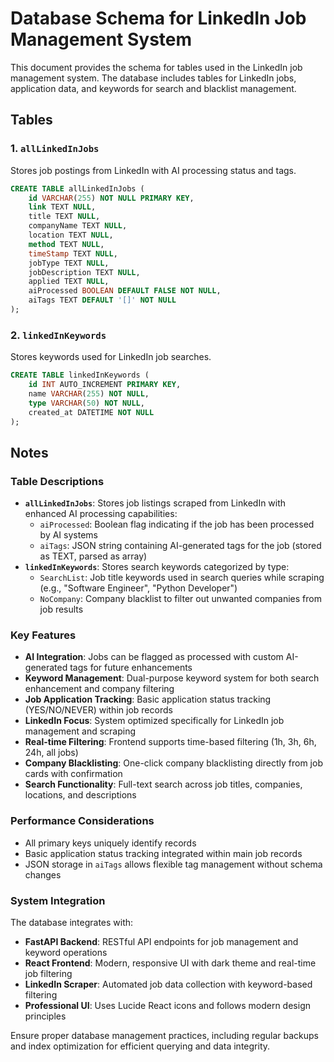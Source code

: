 # Database Schema for LinkedIn Job Management System

This document provides the schema for tables used in the LinkedIn job management system. The database includes tables for LinkedIn jobs, application data, and keywords for search and blacklist management.

## Tables

### 1. `allLinkedInJobs`
Stores job postings from LinkedIn with AI processing status and tags.

```sql
CREATE TABLE allLinkedInJobs (
    id VARCHAR(255) NOT NULL PRIMARY KEY,
    link TEXT NULL,
    title TEXT NULL,
    companyName TEXT NULL,
    location TEXT NULL,
    method TEXT NULL,
    timeStamp TEXT NULL,
    jobType TEXT NULL,
    jobDescription TEXT NULL,
    applied TEXT NULL,
    aiProcessed BOOLEAN DEFAULT FALSE NOT NULL,
    aiTags TEXT DEFAULT '[]' NOT NULL
);
```

### 2. `linkedInKeywords`
Stores keywords used for LinkedIn job searches.

```sql
CREATE TABLE linkedInKeywords (
    id INT AUTO_INCREMENT PRIMARY KEY,
    name VARCHAR(255) NOT NULL,
    type VARCHAR(50) NOT NULL,
    created_at DATETIME NOT NULL
);
```

## Notes

### Table Descriptions
- **`allLinkedInJobs`**: Stores job listings scraped from LinkedIn with enhanced AI processing capabilities:
  - `aiProcessed`: Boolean flag indicating if the job has been processed by AI systems
  - `aiTags`: JSON string containing AI-generated tags for the job (stored as TEXT, parsed as array)
- **`linkedInKeywords`**: Stores search keywords categorized by type:
  - `SearchList`: Job title keywords used in search queries while scraping (e.g., "Software Engineer", "Python Developer")  
  - `NoCompany`: Company blacklist to filter out unwanted companies from job results

### Key Features
- **AI Integration**: Jobs can be flagged as processed with custom AI-generated tags for future enhancements
- **Keyword Management**: Dual-purpose keyword system for both search enhancement and company filtering
- **Job Application Tracking**: Basic application status tracking (YES/NO/NEVER) within job records
- **LinkedIn Focus**: System optimized specifically for LinkedIn job management and scraping
- **Real-time Filtering**: Frontend supports time-based filtering (1h, 3h, 6h, 24h, all jobs)
- **Company Blacklisting**: One-click company blacklisting directly from job cards with confirmation
- **Search Functionality**: Full-text search across job titles, companies, locations, and descriptions

### Performance Considerations
- All primary keys uniquely identify records
- Basic application status tracking integrated within main job records
- JSON storage in `aiTags` allows flexible tag management without schema changes

### System Integration
The database integrates with:
- **FastAPI Backend**: RESTful API endpoints for job management and keyword operations
- **React Frontend**: Modern, responsive UI with dark theme and real-time job filtering
- **LinkedIn Scraper**: Automated job data collection with keyword-based filtering
- **Professional UI**: Uses Lucide React icons and follows modern design principles

Ensure proper database management practices, including regular backups and index optimization for efficient querying and data integrity.

